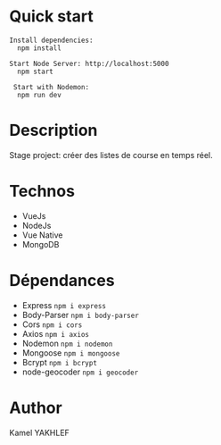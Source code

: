 # Quick start

```
Install dependencies:
  npm install

Start Node Server: http://localhost:5000
  npm start

 Start with Nodemon:
  npm run dev
```

# Description

Stage project: créer des listes de course en temps réel.

# Technos

- VueJs
- NodeJs
- Vue Native
- MongoDB

# Dépendances

- Express `npm i express`
- Body-Parser `npm i body-parser`
- Cors `npm i cors`
- Axios `npm i axios`
- Nodemon `npm i nodemon`
- Mongoose `npm i mongoose`
- Bcrypt `npm i bcrypt`
- node-geocoder `npm i geocoder`

# Author

Kamel YAKHLEF
